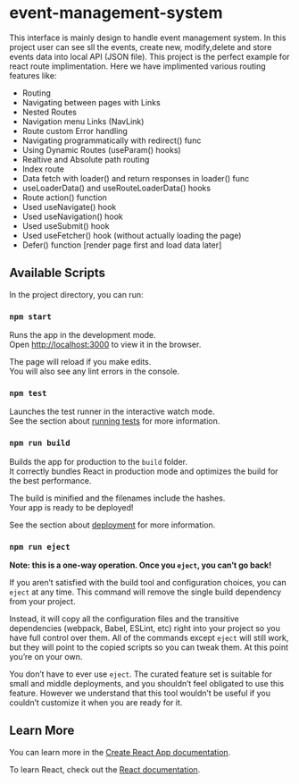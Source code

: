 # event-management-system

This interface is mainly design to handle event management system.
In this project user can see sll the events, create new, modify,delete and store events data into local API (JSON file).
This project is the perfect example for react route implimentation.
Here we have implimented various routing features like:
- Routing
- Navigating between pages with Links 
- Nested Routes
- Navigation menu Links (NavLink)
- Route custom Error handling
- Navigating programmatically with redirect() func
- Using Dynamic Routes (useParam() hooks)
- Realtive and Absolute path routing
- Index route
- Data fetch with loader() and return responses in loader() func
- useLoaderData() and useRouteLoaderData() hooks
- Route action() function
- Used useNavigate() hook
- Used useNavigation() hook
- Used useSubmit() hook
- Used useFetcher() hook (without actually loading the page)
- Defer() function [render page first and load data later]

## Available Scripts

In the project directory, you can run:

### `npm start`

Runs the app in the development mode.\
Open [http://localhost:3000](http://localhost:3000) to view it in the browser.

The page will reload if you make edits.\
You will also see any lint errors in the console.

### `npm test`

Launches the test runner in the interactive watch mode.\
See the section about [running tests](https://facebook.github.io/create-react-app/docs/running-tests) for more information.

### `npm run build`

Builds the app for production to the `build` folder.\
It correctly bundles React in production mode and optimizes the build for the best performance.

The build is minified and the filenames include the hashes.\
Your app is ready to be deployed!

See the section about [deployment](https://facebook.github.io/create-react-app/docs/deployment) for more information.

### `npm run eject`

**Note: this is a one-way operation. Once you `eject`, you can’t go back!**

If you aren’t satisfied with the build tool and configuration choices, you can `eject` at any time. This command will remove the single build dependency from your project.

Instead, it will copy all the configuration files and the transitive dependencies (webpack, Babel, ESLint, etc) right into your project so you have full control over them. All of the commands except `eject` will still work, but they will point to the copied scripts so you can tweak them. At this point you’re on your own.

You don’t have to ever use `eject`. The curated feature set is suitable for small and middle deployments, and you shouldn’t feel obligated to use this feature. However we understand that this tool wouldn’t be useful if you couldn’t customize it when you are ready for it.

## Learn More

You can learn more in the [Create React App documentation](https://facebook.github.io/create-react-app/docs/getting-started).

To learn React, check out the [React documentation](https://reactjs.org/).